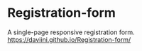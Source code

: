 # Registration-form
 A single-page responsive registration form. https://daviini.github.io/Registration-form/
